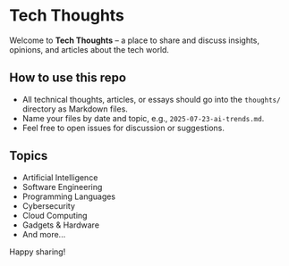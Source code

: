 # Tech Thoughts

Welcome to **Tech Thoughts** – a place to share and discuss insights, opinions, and articles about the tech world.

## How to use this repo

- All technical thoughts, articles, or essays should go into the `thoughts/` directory as Markdown files.
- Name your files by date and topic, e.g., `2025-07-23-ai-trends.md`.
- Feel free to open issues for discussion or suggestions.

## Topics

- Artificial Intelligence
- Software Engineering
- Programming Languages
- Cybersecurity
- Cloud Computing
- Gadgets & Hardware
- And more...

Happy sharing!
